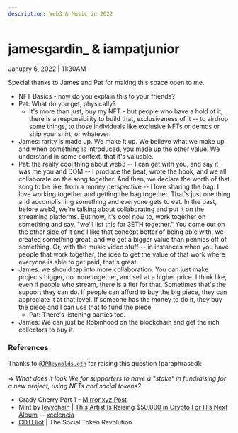 ```yaml
---
description: Web3 & Music in 2022
---
```


# jamesgardin\_ & iampatjunior

January 6, 2022 | 11:30AM&#x20;

Special thanks to James and Pat for making this space open to me.

* NFT Basics - how do you explain this to your friends?
* Pat: What do you get, physically?&#x20;
  * It's more than just, buy my NFT - but people who have a hold of it, there is a responsibility to build that, exclusiveness of it -- to airdrop some things, to those individuals like exclusive NFTs or demos or ship your shirt, or whatever!
* James: rarity is made up. We make it up. We believe what we make up and when something is introduced, you made up the other value. We understand in some context, that it's valuable.&#x20;
* Pat: the really cool thing about web3 -- I can get with you, and say it was me you and DOM -- I produce the beat, wrote the hook, and we all collaborate on the song together. And then, we declare the worth of that song to be like, from a money perspective -- I love sharing the bag. I love working together and getting the bag together. That's just one thing and accomplishing something and everyone gets to eat. In the past, before web3, we're talking about collaborating and put it on the streaming platforms. But now, it's cool now to, work together on something and say, "we'll list this for 3ETH together." You come out on the other side of it and I like that concept better of being able with, we created something great, and we get a bigger value than pennies off of something. Or, with the music video stuff -- in instances when you have people that work together, the idea to get the value of that work where everyone is able to get paid, that's great.
* James: we should tap into more collaboration. You can just make projects bigger, do more together, and sell at a higher price. I think like, even if people who stream, there is a tier for that. Sometimes that's the support they can do. If people can afford to buy the big piece, they can appreciate it at that level. If someone has the money to do it, they buy the piece and I can use that to fund the piece.&#x20;
  * Pat: There's listening parties too.
* James: We can just be Robinhood on the blockchain and get the rich collectors to buy it.

### References

Thanks to [`@JPReynolds.eth`](https://twitter.com/OfficiallyJP\_) for raising this question (paraphrased):\
\
\=> _What does it look like for supporters to have a "stake" in fundraising for a new project, using NFTs and social tokens?_

* Grady Cherry Part 1 - [Mirror.xyz Post](https://mirror.xyz/0xe6445bd1d9674fE7fbEdAD2F56F3B1eAEA1b029e/crowdfunds/0x7a9D827648951fD776db1af5678C852EEA73F087)
* Mint by [levychain](https://twitter.com/levychain) | [This Artist Is Raising $50,000 in Crypto For His Next Album](https://podcasts.apple.com/us/podcast/this-artist-is-raising-%2450-000-in-crypto-for-his-next-album/id1575762146?i=1000546537615) -- [xcelencia](https://www.xcelencia.net)
* [CDTEliot](https://twitter.com/cdteliot) | The Social Token Revolution
